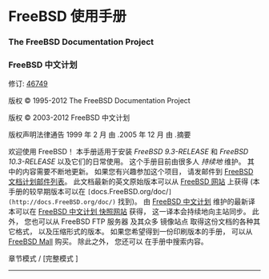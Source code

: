 # FreeBSD 使用手册

### The FreeBSD Documentation Project

### FreeBSD 中文计划

修订: [46749](https://svnweb.freebsd.org/changeset/doc/46749)

版权 © 1995-2012 The FreeBSD Documentation Project

版权 © 2003-2012 FreeBSD 中文计划

版权声明法律通告 1999 年 2 月 由 .2005 年 12 月 由 .摘要

欢迎使用 FreeBSD！ 本手册适用于安装 *FreeBSD 9.3-RELEASE* 和 *FreeBSD 10.3-RELEASE* 以及它们的日常使用。 这个手册目前由很多人 *持续地* 维护。 其中的内容需要不断地更新。 如果您有兴趣参加这个项目， 请发邮件到 [FreeBSD 文档计划邮件列表](http://lists.FreeBSD.org/mailman/listinfo/freebsd-doc)。 此文档最新的英文原始版本可以从 [FreeBSD 网站](http://www.FreeBSD.org/) 上获得 (本手册的较早期版本可以在 `[`docs.FreeBSD.org/doc/`](http://docs.FreeBSD.org/doc/)` 找到)。 由 [FreeBSD 中文计划](http://www.FreeBSD.org.cn/) 维护的最新译本可以在 [FreeBSD 中文计划 快照网站](http://cnsnap.cn.FreeBSD.org/zh_CN/) 获得， 这一译本会持续地向主站同步。 此外， 您也可以从 FreeBSD FTP 服务器 及其众多 镜像站点 取得这份文档的各种其它格式， 以及压缩形式的版本。 如果您希望得到一份印刷版本的手册， 可以从 [FreeBSD Mall](http://www.freebsdmall.com/) 购买。 除此之外， 您还可以 在手册中搜索内容。

 章节模式 / [完整模式 ]

* * *